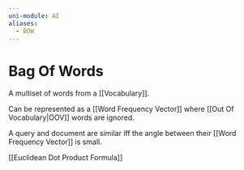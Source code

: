 ```yaml
---
uni-module: AI
aliases:
  - BOW
---
```

# Bag Of Words

A multiset of words from a [[Vocabulary]]. 

Can be represented as a [[Word Frequency Vector]] where [[Out Of Vocabulary|OOV]] words are ignored. 

A query and document are similar iff the angle between their [[Word Frequency Vector]] is small. 

[[Euclidean Dot Product Formula]]